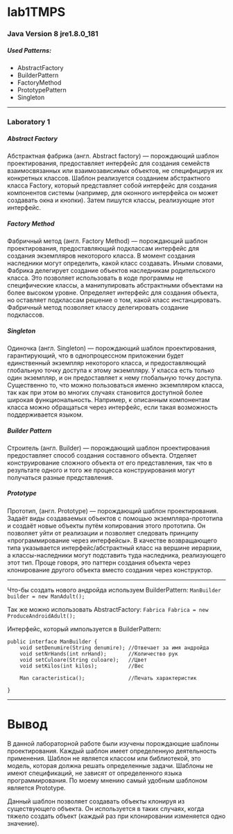 # lab1TMPS
### Java Version 8 jre1.8.0_181
##### Used Patterns:
- AbstractFactory
- BuilderPattern
- FactoryMethod
- PrototypePattern
- Singleton
---
### Laboratory 1
##### Abstract Factory
Абстрактная фабрика (англ. Abstract factory) — порождающий шаблон проектирования, предоставляет интерфейс для создания семейств взаимосвязанных или взаимозависимых объектов, не специфицируя их конкретных классов. Шаблон реализуется созданием абстрактного класса Factory, который представляет собой интерфейс для создания компонентов системы (например, для оконного интерфейса он может создавать окна и кнопки). Затем пишутся классы, реализующие этот интерфейс.
##### Factory Method
Фабричный метод (англ. Factory Method) — порождающий шаблон проектирования, предоставляющий подклассам интерфейс для создания экземпляров некоторого класса. В момент создания наследники могут определить, какой класс создавать. Иными словами, Фабрика делегирует создание объектов наследникам родительского класса. Это позволяет использовать в коде программы не специфические классы, а манипулировать абстрактными объектами на более высоком уровне.
Определяет интерфейс для создания объекта, но оставляет подклассам решение о том, какой класс инстанцировать. Фабричный метод позволяет классу делегировать создание подклассов.
##### Singleton
Одиночка (англ. Singleton) — порождающий шаблон проектирования, гарантирующий, что в однопроцессном приложении будет единственный экземпляр некоторого класса, и предоставляющий глобальную точку доступа к этому экземпляру.
У класса есть только один экземпляр, и он предоставляет к нему глобальную точку доступа. Существенно то, что можно пользоваться именно экземпляром класса, так как при этом во многих случаях становится доступной более широкая функциональность. Например, к описанным компонентам класса можно обращаться через интерфейс, если такая возможность поддерживается языком.
##### Builder Pattern
Строитель (англ. Builder) — порождающий шаблон проектирования предоставляет способ создания составного объекта.
Отделяет конструирование сложного объекта от его представления, так что в результате одного и того же процесса конструирования могут получаться разные представления.
##### Prototype

Прототип, (англ. Prototype) — порождающий шаблон проектирования.
Задаёт виды создаваемых объектов с помощью экземпляра-прототипа и создаёт новые объекты путём копирования этого прототипа. Он позволяет уйти от реализации и позволяет следовать принципу «программирование через интерфейсы». В качестве возвращающего типа указывается интерфейс/абстрактный класс на вершине иерархии, а классы-наследники могут подставить туда наследника, реализующего этот тип.
Проще говоря, это паттерн создания объекта через клонирование другого объекта вместо
создания через конструктор.



---

Что-бы создать нового андройда используем BuilderPattern:
`ManBuilder builder = new ManAdult();`

Так же можно использовать AbstractFactory:
`Fabrica Fabrica = new ProduceAndroidAdult();`

Интерфейс, который импользуется в BuilderPattern:
```
public interface ManBuilder { 
    void setDenumire(String denumire); //Отвечает за имя андройда
    void setNrHands(int nrHand);       //Количество рук
    void setCuloare(String culoare);   //Цвет
    void setKilos(int kilos);          //Вес
 
    Man caracteristica();              //Печать характеристик
 
}
```

---
# Вывод

В	данной лабораторной работе были изучены порождающие шаблоны проектирования. Каждый шаблон имеет определенную деятельность применения. Шаблон не является классом или библиотекой, это модель, которая должна решать определенные задачи. Шаблоны не имеют спецификаций, не зависят от определенного языка программирования. По моему мнению самый удобным шаблоном является Prototype.

Данный шаблон позволяет создавать объекты клонируя из существующего объекта. Он используется в таких случаях, когда тяжело создать объект (каждый раз при клонировании изменяется одно значение).
